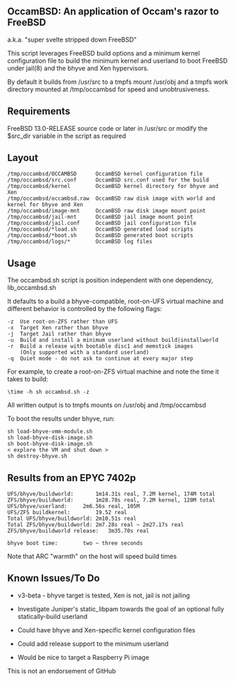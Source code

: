 ## OccamBSD: An application of Occam's razor to FreeBSD
a.k.a. "super svelte stripped down FreeBSD"

This script leverages FreeBSD build options and a minimum kernel configuration file to build the minimum kernel and userland to boot FreeBSD under jail(8) and the bhyve and Xen hypervisors.

By default it builds from /usr/src to a tmpfs mount /usr/obj and a tmpfs work
directory mounted at /tmp/occambsd for speed and unobtrusiveness.

## Requirements

FreeBSD 13.0-RELEASE source code or later in /usr/src or modify the $src_dir variable in the script as required

## Layout
```
/tmp/occambsd/OCCAMBSD		OccamBSD kernel configuration file
/tmp/occambsd/src.conf		OccamBSD src.conf used for the build
/tmp/occambsd/kernel		OccamBSD kernel directory for bhyve and Xen
/tmp/occambsd/occambsd.raw	OccamBSD raw disk image with world and kernel for bhyve and Xen
/tmp/occambsd/image-mnt		OccamBSD raw disk image mount point
/tmp/occambsd/jail-mnt		OccamBSD jail image mount point
/tmp/occambsd/jail.conf		OccamBSD jail configuration file
/tmp/occambsd/*load.sh		OccamBSD generated load scripts
/tmp/occambsd/*boot.sh		OccamBSD generated boot scripts
/tmp/occambsd/logs/*		OccamBSD log files
```

## Usage

The occambsd.sh script is position independent with one dependency, lib_occambsd.sh

It defaults to a build a bhyve-compatible, root-on-UFS virtual machine and different behavior is controlled by the following flags:

```
-z	Use root-on-ZFS rather than UFS
-x	Target Xen rather than bhyve
-j	Target Jail rather than bhyve
-u	Build and install a minimum userland without build|installworld
-r	Build a release with bootable disc1 and memstick images
	(Only supported with a standard userland)
-q	Quiet mode - do not ask to continue at every major step
```

For example, to create a root-on-ZFS virtual machine and note the time it takes to build:
```
\time -h sh occambsd.sh -z
```
All written output is to tmpfs mounts on /usr/obj and /tmp/occambsd

To boot the results under bhyve, run:
```
sh load-bhyve-vmm-module.sh
sh load-bhyve-disk-image.sh
sh boot-bhyve-disk-image.sh
< explore the VM and shut down >
sh destroy-bhyve.sh
```

## Results from an EPYC 7402p
```
UFS/bhyve/buildworld:		1m14.31s real, 7.2M kernel, 174M total
ZFS/bhyve/buildworld:		1m28.78s real, 7.2M kernel, 120M total
UFS/bhyve/userland:		2m6.56s real, 105M
UFS/ZFS buildkernel:		19.52 real
Total UFS/bhyve/buildworld:	2m10.51s real
Total ZFS/bhyve/buildworld:	2m7.28s real ~ 2m27.17s real
ZFS/bhyve/buildworld release:	3m35.70s real

bhyve boot time: 		two ~ three seconds
```
Note that ARC "warmth" on the host will speed build times


## Known Issues/To Do

* v3-beta - bhyve target is tested, Xen is not, jail is not jailing

* Investigate Juniper's static_libpam towards the goal of an optional fully statically-build userland

* Could have bhyve and Xen-specific kernel configuration files

* Could add release support to the minimum userland

* Would be nice to target a Raspberry Pi image


This is not an endorsement of GitHub

